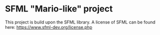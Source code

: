 # SFML "Mario-like" project

This project is build upon the SFML library. A license of SFML can be found here:
https://www.sfml-dev.org/license.php
